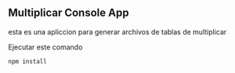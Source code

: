 

## Multiplicar Console App

esta es una apliccion para generar archivos de tablas de
multiplicar

Ejecutar este comando

```
npm install
```